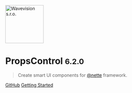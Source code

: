 <a href="https://github.com/wavevision"><img alt="Wavevision s.r.o." src="https://wavevision.com/images/wavevision-logo.png" width="120" /></a>
<h1>PropsControl <small>6.2.0</small></h1>

> Create smart UI components for [@nette](https://github.com) framework.

[GitHub](https://github.com/wavevision/props-control/)
[Getting Started](#props-control)
